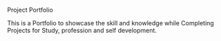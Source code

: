 Project Portfolio

This is a Portfolio to showcase the skill and knowledge while Completing Projects for Study, profession and self development.
